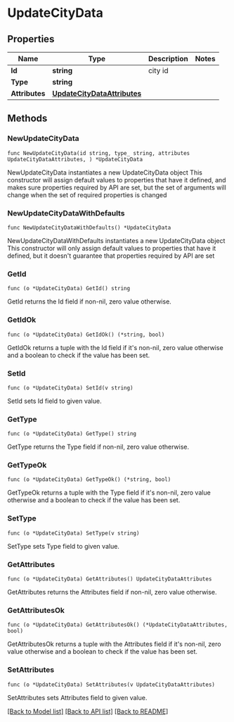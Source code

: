 # UpdateCityData

## Properties

Name | Type | Description | Notes
------------ | ------------- | ------------- | -------------
**Id** | **string** | city id | 
**Type** | **string** |  | 
**Attributes** | [**UpdateCityDataAttributes**](UpdateCityDataAttributes.md) |  | 

## Methods

### NewUpdateCityData

`func NewUpdateCityData(id string, type_ string, attributes UpdateCityDataAttributes, ) *UpdateCityData`

NewUpdateCityData instantiates a new UpdateCityData object
This constructor will assign default values to properties that have it defined,
and makes sure properties required by API are set, but the set of arguments
will change when the set of required properties is changed

### NewUpdateCityDataWithDefaults

`func NewUpdateCityDataWithDefaults() *UpdateCityData`

NewUpdateCityDataWithDefaults instantiates a new UpdateCityData object
This constructor will only assign default values to properties that have it defined,
but it doesn't guarantee that properties required by API are set

### GetId

`func (o *UpdateCityData) GetId() string`

GetId returns the Id field if non-nil, zero value otherwise.

### GetIdOk

`func (o *UpdateCityData) GetIdOk() (*string, bool)`

GetIdOk returns a tuple with the Id field if it's non-nil, zero value otherwise
and a boolean to check if the value has been set.

### SetId

`func (o *UpdateCityData) SetId(v string)`

SetId sets Id field to given value.


### GetType

`func (o *UpdateCityData) GetType() string`

GetType returns the Type field if non-nil, zero value otherwise.

### GetTypeOk

`func (o *UpdateCityData) GetTypeOk() (*string, bool)`

GetTypeOk returns a tuple with the Type field if it's non-nil, zero value otherwise
and a boolean to check if the value has been set.

### SetType

`func (o *UpdateCityData) SetType(v string)`

SetType sets Type field to given value.


### GetAttributes

`func (o *UpdateCityData) GetAttributes() UpdateCityDataAttributes`

GetAttributes returns the Attributes field if non-nil, zero value otherwise.

### GetAttributesOk

`func (o *UpdateCityData) GetAttributesOk() (*UpdateCityDataAttributes, bool)`

GetAttributesOk returns a tuple with the Attributes field if it's non-nil, zero value otherwise
and a boolean to check if the value has been set.

### SetAttributes

`func (o *UpdateCityData) SetAttributes(v UpdateCityDataAttributes)`

SetAttributes sets Attributes field to given value.



[[Back to Model list]](../README.md#documentation-for-models) [[Back to API list]](../README.md#documentation-for-api-endpoints) [[Back to README]](../README.md)


